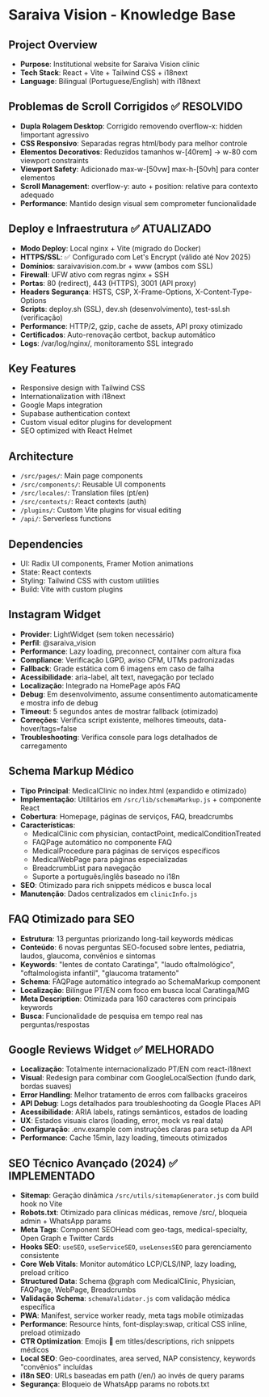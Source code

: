 # Saraiva Vision - Knowledge Base

## Project Overview
- **Purpose**: Institutional website for Saraiva Vision clinic
- **Tech Stack**: React + Vite + Tailwind CSS + i18next
- **Language**: Bilingual (Portuguese/English) with i18next

## Problemas de Scroll Corrigidos ✅ RESOLVIDO
- **Dupla Rolagem Desktop**: Corrigido removendo overflow-x: hidden !important agressivo
- **CSS Responsivo**: Separadas regras html/body para melhor controle
- **Elementos Decorativos**: Reduzidos tamanhos w-[40rem] → w-80 com viewport constraints
- **Viewport Safety**: Adicionado max-w-[50vw] max-h-[50vh] para conter elementos
- **Scroll Management**: overflow-y: auto + position: relative para contexto adequado
- **Performance**: Mantido design visual sem comprometer funcionalidade

## Deploy e Infraestrutura ✅ ATUALIZADO
- **Modo Deploy**: Local nginx + Vite (migrado do Docker)  
- **HTTPS/SSL**: ✅ Configurado com Let's Encrypt (válido até Nov 2025)
- **Domínios**: saraivavision.com.br + www (ambos com SSL)
- **Firewall**: UFW ativo com regras nginx + SSH
- **Portas**: 80 (redirect), 443 (HTTPS), 3001 (API proxy)
- **Headers Segurança**: HSTS, CSP, X-Frame-Options, X-Content-Type-Options
- **Scripts**: deploy.sh (SSL), dev.sh (desenvolvimento), test-ssl.sh (verificação)
- **Performance**: HTTP/2, gzip, cache de assets, API proxy otimizado
- **Certificados**: Auto-renovação certbot, backup automático
- **Logs**: /var/log/nginx/, monitoramento SSL integrado

## Key Features
- Responsive design with Tailwind CSS
- Internationalization with i18next
- Google Maps integration
- Supabase authentication context
- Custom visual editor plugins for development
- SEO optimized with React Helmet

## Architecture
- `/src/pages/`: Main page components
- `/src/components/`: Reusable UI components
- `/src/locales/`: Translation files (pt/en)
- `/src/contexts/`: React contexts (auth)
- `/plugins/`: Custom Vite plugins for visual editing
- `/api/`: Serverless functions

## Dependencies
- UI: Radix UI components, Framer Motion animations
- State: React contexts
- Styling: Tailwind CSS with custom utilities
- Build: Vite with custom plugins

## Instagram Widget
- **Provider**: LightWidget (sem token necessário)
- **Perfil**: @saraiva_vision
- **Performance**: Lazy loading, preconnect, container com altura fixa
- **Compliance**: Verificação LGPD, aviso CFM, UTMs padronizadas
- **Fallback**: Grade estática com 6 imagens em caso de falha
- **Acessibilidade**: aria-label, alt text, navegação por teclado
- **Localização**: Integrado na HomePage após FAQ
- **Debug**: Em desenvolvimento, assume consentimento automaticamente e mostra info de debug
- **Timeout**: 5 segundos antes de mostrar fallback (otimizado)
- **Correções**: Verifica script existente, melhores timeouts, data-hover/tags=false
- **Troubleshooting**: Verifica console para logs detalhados de carregamento

## Schema Markup Médico
- **Tipo Principal**: MedicalClinic no index.html (expandido e otimizado)
- **Implementação**: Utilitários em `/src/lib/schemaMarkup.js` + componente React
- **Cobertura**: Homepage, páginas de serviços, FAQ, breadcrumbs
- **Características**: 
  - MedicalClinic com physician, contactPoint, medicalConditionTreated
  - FAQPage automático no componente FAQ
  - MedicalProcedure para páginas de serviços específicos
  - MedicalWebPage para páginas especializadas
  - BreadcrumbList para navegação
  - Suporte a português/inglês baseado no i18n
- **SEO**: Otimizado para rich snippets médicos e busca local
- **Manutenção**: Dados centralizados em `clinicInfo.js`

## FAQ Otimizado para SEO
- **Estrutura**: 13 perguntas priorizando long-tail keywords médicas
- **Conteúdo**: 6 novas perguntas SEO-focused sobre lentes, pediatria, laudos, glaucoma, convênios e sintomas
- **Keywords**: "lentes de contato Caratinga", "laudo oftalmológico", "oftalmologista infantil", "glaucoma tratamento"
- **Schema**: FAQPage automático integrado ao SchemaMarkup component
- **Localização**: Bilíngue PT/EN com foco em busca local Caratinga/MG
- **Meta Description**: Otimizada para 160 caracteres com principais keywords
- **Busca**: Funcionalidade de pesquisa em tempo real nas perguntas/respostas

## Google Reviews Widget ✅ MELHORADO
- **Localização**: Totalmente internacionalizado PT/EN com react-i18next
- **Visual**: Redesign para combinar com GoogleLocalSection (fundo dark, bordas suaves)
- **Error Handling**: Melhor tratamento de erros com fallbacks graceiros
- **API Debug**: Logs detalhados para troubleshooting da Google Places API
- **Acessibilidade**: ARIA labels, ratings semânticos, estados de loading
- **UX**: Estados visuais claros (loading, error, mock vs real data)
- **Configuração**: .env.example com instruções claras para setup da API
- **Performance**: Cache 15min, lazy loading, timeouts otimizados

## SEO Técnico Avançado (2024) ✅ IMPLEMENTADO
- **Sitemap**: Geração dinâmica `/src/utils/sitemapGenerator.js` com build hook no Vite
- **Robots.txt**: Otimizado para clínicas médicas, remove /src/, bloqueia admin + WhatsApp params
- **Meta Tags**: Component SEOHead com geo-tags, medical-specialty, Open Graph e Twitter Cards
- **Hooks SEO**: `useSEO`, `useServiceSEO`, `useLensesSEO` para gerenciamento consistente
- **Core Web Vitals**: Monitor automático LCP/CLS/INP, lazy loading, preload crítico
- **Structured Data**: Schema @graph com MedicalClinic, Physician, FAQPage, WebPage, Breadcrumbs
- **Validação Schema**: `schemaValidator.js` com validação médica específica
- **PWA**: Manifest, service worker ready, meta tags mobile otimizadas
- **Performance**: Resource hints, font-display:swap, critical CSS inline, preload otimizado
- **CTR Optimization**: Emojis 🔹 em titles/descriptions, rich snippets médicos
- **Local SEO**: Geo-coordinates, area served, NAP consistency, keywords "convênios" incluídas
- **i18n SEO**: URLs baseadas em path (/en/) ao invés de query params
- **Segurança**: Bloqueio de WhatsApp params no robots.txt